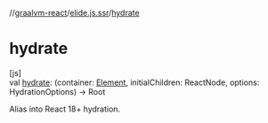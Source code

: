 //[graalvm-react](../../index.md)/[elide.js.ssr](index.md)/[hydrate](hydrate.md)

# hydrate

[js]\
val [hydrate](hydrate.md): (container: [Element](https://kotlinlang.org/api/latest/jvm/stdlib/org.w3c.dom/-element/index.html), initialChildren: ReactNode, options: HydrationOptions) -&gt; Root

Alias into React 18+ hydration.
